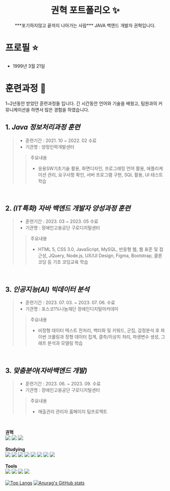 <p align="center">
  <h1 align="center">권혁 포트폴리오 ✨</h1>

  <p align="center">
***포기하지않고 끝까지 나아가는 사람***
JAVA 백엔드 개발자 권혁입니다.
  </p>

# 프로필 ⭐️
- 1999년 3월 21일

# 훈련과정 🍪
1~2년동안 받았던 훈련과정들 입니다. 
긴 시간동안 언어와 기술을 배웠고, 팀원과의 커뮤니케이션을 하면서 많은 경험을 하였습니다. 

## 1. ***Java 정보처리과정 훈련***
>
> - 훈련기간 : 2021. 10 ~ 2022. 02 수료
> - 기관명 : 양정인력개발센터
>
>> 주요내용
>> - 응용SW기초기술 활용, 화면디자인, 프로그래밍 언어 활용, 애플리케이션 관리, 요구사항 확인, 서버 프로그램 구현, SQL 활용, UI 테스트 학습

<br/>

## 2. ***(IT특화) 자바 백엔드 개발자 양성과정 훈련***
>
> - 훈련기간 : 2023. 03 ~ 2023. 05 수료
> - 기관명 : 장애인고용공단 구로디지털센터
>
>> 주요내용
>> - HTML 5, CSS 3.0, JavaScript, MySQL, 반응형 웹, 웹 표준 및 접근성, JQuery, Node.js, UX/UI Design, Figma, Bootstrap, 클론 코딩 등 기초 코딩교육 학습

<br/>

## 3. ***인공지능(AI) 빅데이터 분석***
>
> - 훈련기간 : 2023. 07. 03. ~ 2023. 07. 06. 수료
> - 기관명 : 포스코1%나눔재단 장애인디지털아카데미
>
>> 주요내용
>> - 비정형 데이터 텍스트 전처리, 백터화 및 키워드, 군집, 감정분석 후 파이썬 크롤링과 정형 데이터 집계, 결측/이상치 처리, 파생변수 생성, 그래프 분석과 모델링 학습

<br/>

## 3. ***맞춤분야(자바백엔드 개발)***
>
> - 훈련기간 : 2023. 06. ~ 2023. 09. 수료
> - 기관명 : 장애인고용공단 구로디지털센터
>
>> 주요내용
>> - 매출관리 관리자 홈페이지 팀프로젝트

<br/>


<b>권혁</b>
<br>
<a href = "https://github.com/KwonHyeok1"><img src="https://hits.seeyoufarm.com/api/count/incr/badge.svg?url=https%3A%2F%2Fgithub.com%2FKwonHyeok1&count_bg=%23000000&title_bg=%230000FF&icon=&icon_color=%23E7E7E7&title=GitHub&edge_flat=false)"></a>
<a href="https://www.porsche.com/korea/ko/modelstart/all/?modelrange=cayenne"><img src="https://img.shields.io/badge/Porsche-B12B28?style=flat-square&logo=Porsche&logoColor=white"/></a>
<a href="https://www.instagram.com/not_umbro_im_ugro/"><img src="https://img.shields.io/badge/Instargram-E4405F?style=flat-square&logo=Instargram&logoColor=white"/></a>
<br>
<br>
<b>Studying</b>
<br>
<img src="https://img.shields.io/badge/HTML5-E34F26?style=flat-square&logo=HTML5&logoColor=white"/> 
<img src="https://img.shields.io/badge/CSS3-1572B6?style=flat-square&logo=CSS3&logoColor=white"/>
<img src="https://img.shields.io/badge/Javascript-F7DF1E?style=flat-square&logo=Javascript&logoColor=white"/>
<img src="https://img.shields.io/badge/Mysql-4479A1?style=flat-square&logo=MySQL&logoColor=white"/>
<img src="https://img.shields.io/badge/Java-007396?style=flat-square&logo=Java&logoColor=white"/>
<img src="https://img.shields.io/badge/python-3776AB?style=flat-square&logo=python&logoColor=white"/>
<img src="https://img.shields.io/badge/C++-00599C?style=flat-square&logo=C++&logoColor=white"/>
<img src="https://img.shields.io/badge/csharp-512BD4?style=flat-square&logo=csharp&logoColor=white"/>
<br>
<br>
<b>Tools</b>
<br>
<img src="https://img.shields.io/badge/GitHub-181717?style=flat-square&logo=GitHub&logoColor=white"/>
<img src="https://img.shields.io/badge/Visual Studio Code-007ACC?style=flat-square&logo=Visual Studio Code&logoColor=white"/>
<img src="https://img.shields.io/badge/Eclipse IDE-2C2255?style=flat-square&logo=Eclipse IDE&logoColor=white"/>
<img src="https://img.shields.io/badge/intellijidea-2C2255?style=flat-square&logo=intellijidea&logoColor=white">
<br>
<br>
[![Top Langs](https://github-readme-stats.vercel.app/api/top-langs/?username=KwonHyeok1)](https://github.com/KwonHyeok1/github-readme-stats)
[![Anurag's GitHub stats](https://github-readme-stats.vercel.app/api?username=KwonHyeok1)](https://github.com/KwonHyeok1/github-readme-stats)
</p>
